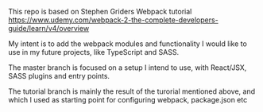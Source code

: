 This repo is based on Stephen Griders Webpack tutorial https://www.udemy.com/webpack-2-the-complete-developers-guide/learn/v4/overview

My intent is to add the webpack modules and functionality I would like to use in my future projects, like TypeScript and SASS.

The master branch is focused on a setup I intend to use, with React/JSX, SASS plugins and entry points.

The tutorial branch is mainly the result of the turorial mentioned above, and which I used as starting point for configuring webpack, package.json etc
